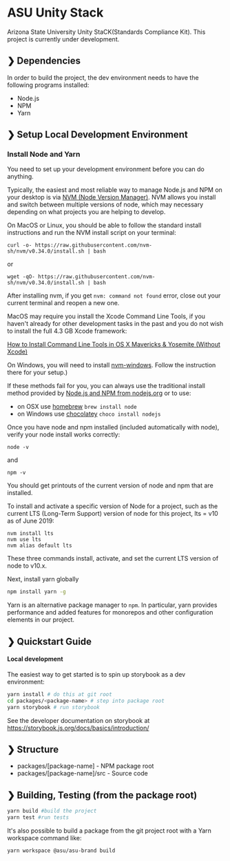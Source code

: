 # ASU Unity Stack
Arizona State University Unity StaCK(Standards Compliance Kit). This project is currently under development.

## ❯ Dependencies

In order to build the project, the dev environment needs to have the following programs installed:
- Node.js
- NPM
- Yarn


## ❯ Setup Local Development Environment

### Install Node and Yarn

You need to set up your development environment before you can do anything.

Typically, the easiest and most reliable way to manage Node.js and NPM on your desktop is via [NVM (Node Version Manager)](https://github.com/nvm-sh/nvm). NVM allows you install and switch between multiple versions of node, which may necessary depending on what projects you are helping to develop.

On MacOS or Linux, you should be able to follow the standard install instructions and run the NVM install script on your terminal:
```
curl -o- https://raw.githubusercontent.com/nvm-sh/nvm/v0.34.0/install.sh | bash
```
or
```
wget -qO- https://raw.githubusercontent.com/nvm-sh/nvm/v0.34.0/install.sh | bash
```
After installing nvm, if you get `nvm: command not found` error, close out your current terminal and reopen a new one.

MacOS may require you install the Xcode Command Line Tools, if you haven't already for other development tasks in the past and you do not wish to install the full 4.3 GB Xcode framework:

[How to Install Command Line Tools in OS X Mavericks & Yosemite (Without Xcode)](http://osxdaily.com/2014/02/12/install-command-line-tools-mac-os-x/)

On Windows, you will need to install [nvm-windows](https://github.com/coreybutler/nvm-windows#node-version-manager-nvm-for-windows). Follow the instruction there for your setup.)

If these methods fail for you, you can always use the traditional install method provided by [Node.js and NPM from nodejs.org](https://nodejs.org/en/download/)
 or to use:
- on OSX use [homebrew](http://brew.sh) `brew install node`
- on Windows use [chocolatey](https://chocolatey.org/) `choco install nodejs`

Once you have node and npm installed (included automatically with node), verify your node install works correctly:

```
node -v
```
and
```
npm -v
```

You should get printouts of the current version of node and npm that are installed.

To install and activate a specific version of Node for a project, such as the current LTS (Long-Term Support) version of node for this project, lts = v10 as of June 2019:

```
nvm install lts
nvm use lts
nvm alias default lts
```

These three commands install, activate, and set the current LTS version of node to v10.x.

Next, install yarn globally

```bash
npm install yarn -g
```
Yarn is an alternative package manager to `npm`. In particular, yarn provides performance and added features for monorepos and other configuration elements in our project.

## ❯ Quickstart Guide

#### Local development
The easiest way to get started is to spin up storybook as a dev environment:

```bash
yarn install # do this at git root
cd packages/<package-name> # step into package root
yarn storybook # run storybook
```

See the developer documentation on storybook at https://storybook.js.org/docs/basics/introduction/

## ❯ Structure
 - packages/[package-name] - NPM package root
 - packages/[package-name]/src - Source code

## ❯ Building, Testing (from the package root)

```bash
yarn build #build the project
yarn test #run tests
```

It's also possible to build a package from the git project root with a Yarn workspace command like:

```yarn workspace @asu/asu-brand build```

